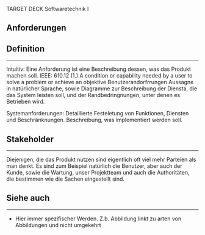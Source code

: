 
TARGET DECK
Softwaretechnik I

Anforderungen
--
## Definition
***
Intuitiv: Eine Anforderung ist eine Beschreibung dessen, was das Produkt machen soll.
IEEE: 610.12
(1.) A condition or capability needed by a user to solve a problem or achieve an objektive
Benutzerandorfrrungen
Aussagne in natürlicher Sprache, sowie Diagramme zur Beschreibung der Diensta, die das System leisten soll, und der Randbedringnungen, unter denen es Betrieben wird.

Systemanforderungen:
Detaillierte Festeletung von Funktionen, Diensten und Beschränknungen. Beschreibung, was implementiert werden soll.
## Stakeholder
***
Diejenigen, die das Produkt nutzen sind eigentlich oft viel mehr Parteien als man denkt. Es sind zum Beispiel natürlich die Benutzer, aber auch der Kunde, sowie die Wartung, unser Projektteam und auch die Authoritäten, die bestimmen wie die Sachen eingestellt sind.
## Siehe auch
***
* Hier immer spezifischer Werden. Z.b. Abbildung linkt zu arten von Abbildungen und nicht umgekehrt